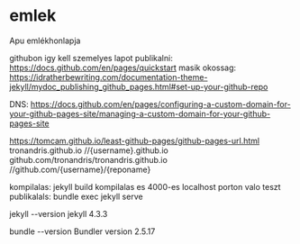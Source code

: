 # emlek
Apu emlékhonlapja

githubon igy kell szemelyes lapot publikalni: https://docs.github.com/en/pages/quickstart
masik okossag: https://idratherbewriting.com/documentation-theme-jekyll/mydoc_publishing_github_pages.html#set-up-your-github-repo

DNS: https://docs.github.com/en/pages/configuring-a-custom-domain-for-your-github-pages-site/managing-a-custom-domain-for-your-github-pages-site

https://tomcam.github.io/least-github-pages/github-pages-url.html
tronandris.github.io                         //{username}.github.io
github.com/tronandris/tronandris.github.io   //github.com/{username}/{reponame}

kompilalas: 
  jekyll build
kompilalas es 4000-es localhost porton valo teszt publikalals: 
  bundle exec jekyll serve

jekyll --version
  jekyll 4.3.3

bundle --version
  Bundler version 2.5.17

